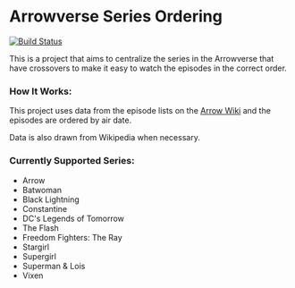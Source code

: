 # Arrowverse Series Ordering
[![Build Status](https://travis-ci.org/AceFire6/ordered-arrowverse.svg?branch=main)](https://travis-ci.org/AceFire6/ordered-arrowverse)

This is a project that aims to centralize the series in the Arrowverse that
have crossovers to make it easy to watch the episodes in the correct
order.

### How It Works:

This project uses data from the episode lists on the [Arrow Wiki](http://arrow.fandom.com)
and the episodes are ordered by air date.

Data is also drawn from Wikipedia when necessary.

### Currently Supported Series:

* Arrow
* Batwoman
* Black Lightning
* Constantine
* DC's Legends of Tomorrow
* The Flash
* Freedom Fighters: The Ray
* Stargirl
* Supergirl
* Superman & Lois
* Vixen

